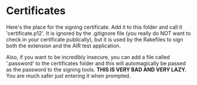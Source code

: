 Certificates
============

Here's the place for the signing certificate. Add it to this folder and call
it 'certificate.p12'. It is ignored by the .gitignore file (you really do
NOT want to check in your certificate publically), but it is used by the
Rakefiles to sign both the extension and the AIR test application.

Also, if you want to be incredibly insecure, you can add a file called
'.password' to the certificates folder and this will automagically be
passed as the password to the signing tools. **THIS IS VERY BAD AND VERY LAZY.**
You are much safer just entering it when prompted.
